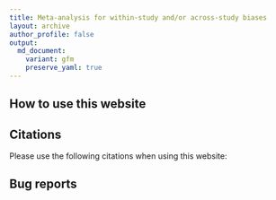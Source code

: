 ```yaml
---
title: Meta-analysis for within-study and/or across-study biases
layout: archive
author_profile: false
output:
  md_document:
    variant: gfm
    preserve_yaml: true
---
```


## How to use this website

## Citations

Please use the following citations when using this website:

## Bug reports
